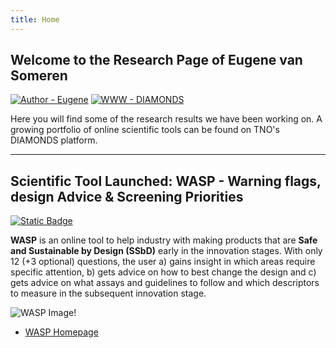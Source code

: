 ```yaml
---
title: Home
---
```


## Welcome to the Research Page of Eugene van Someren
[![Author - Eugene](https://img.shields.io/badge/Author-EPvanSomeren-blue&logo=github)](https://evansomeren.github.io)
[![WWW - DIAMONDS](https://img.shields.io/badge/WWW-DIAMONDS-blue&logo=write.as)](https://diamonds.tno.nl)

Here you will find some of the research results we have been working on. A growing portfolio of online scientific tools can be found on TNO's DIAMONDS platform.


---

## Scientific Tool Launched: WASP - Warning flags, design Advice & Screening Priorities

[![Static Badge](https://img.shields.io/badge/Asset--Type-Tool-Red?logo=academia)](https://evansomeren.github.io/tags)

**WASP** is an online tool to help industry with making products that are **Safe and Sustainable by Design (SSbD)** early in the innovation stages. With only 12 (+3 optional) questions, the user a) gains insight in which areas require specific attention, b) gets advice on how to best change the design and c) gets advice on what assays and guidelines to follow and which descriptors to measure in the subsequent innovation stage.

![WASP Image!](https://diamonds.tno.nl/storage/projects/wasp/banner_1733816343.png)

- [WASP Homepage](https://diamonds.tno.nl/projects/wasp "WASP's Homepage on TNO's DIAMONDS platform")
